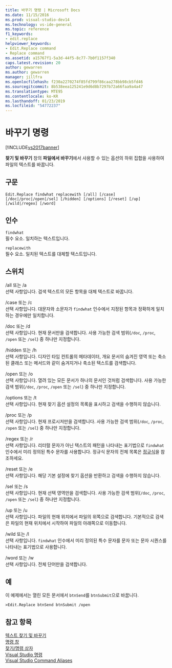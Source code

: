 ```yaml
---
title: 바꾸기 명령 | Microsoft Docs
ms.date: 11/15/2016
ms.prod: visual-studio-dev14
ms.technology: vs-ide-general
ms.topic: reference
f1_keywords:
- edit.replace
helpviewer_keywords:
- Edit.Replace command
- Replace command
ms.assetid: a15767f1-5a3d-44f5-8c77-7b0f1157f340
caps.latest.revision: 20
author: gewarren
ms.author: gewarren
manager: jillfra
ms.openlocfilehash: f230a2270274f85fd799f86caa278bb98cb5fd46
ms.sourcegitcommit: 8b538eea125241e9d6d8b7297b72a66faa9a4a47
ms.translationtype: MTE95
ms.contentlocale: ko-KR
ms.lasthandoff: 01/23/2019
ms.locfileid: "54772237"
---
```

# <a name="replace-command"></a>바꾸기 명령
[!INCLUDE[vs2017banner](../../includes/vs2017banner.md)]

  
**찾기 및 바꾸기** 창의 **파일에서 바꾸기**에서 사용할 수 있는 옵션의 하위 집합을 사용하여 파일의 텍스트를 바꿉니다.  
  
## <a name="syntax"></a>구문  
  
```  
Edit.Replace findwhat replacewith [/all] [/case]  
[/doc|/proc|/open|/sel] [/hidden] [/options] [/reset] [/up]  
[/wild|/regex] [/word]  
```  
  
## <a name="arguments"></a>인수  
 `findwhat`  
 필수 요소. 일치하는 텍스트입니다.  
  
 `replacewith`  
 필수 요소. 일치된 텍스트를 대체할 텍스트입니다.  
  
## <a name="switches"></a>스위치  
 /all 또는 /a  
 선택 사항입니다. 검색 텍스트의 모든 항목을 대체 텍스트로 바꿉니다.  
  
 /case 또는 /c  
 선택 사항입니다. 대문자와 소문자가 `findwhat` 인수에서 지정된 항목과 정확하게 일치하는 경우에만 일치합니다.  
  
 /doc 또는 /d  
 선택 사항입니다. 현재 문서만을 검색합니다. 사용 가능한 검색 범위(`/doc`, `/proc`, `/open` 또는 `/sel`) 중 하나만 지정합니다.  
  
 /hidden 또는 /h  
 선택 사항입니다. 디자인 타임 컨트롤의 메타데이터, 개요 문서의 숨겨진 영역 또는 축소된 클래스 또는 메서드와 같이 숨겨지거나 축소된 텍스트를 검색합니다.  
  
 /open 또는 /o  
 선택 사항입니다. 열려 있는 모든 문서가 하나의 문서인 것처럼 검색합니다. 사용 가능한 검색 범위(`/doc`, `/proc`, `/open` 또는 `/sel`) 중 하나만 지정합니다.  
  
 /options 또는 /t  
 선택 사항입니다. 현재 찾기 옵션 설정의 목록을 표시하고 검색을 수행하지 않습니다.  
  
 /proc 또는 /p  
 선택 사항입니다. 현재 프로시저만을 검색합니다. 사용 가능한 검색 범위(`/doc`, `/proc`, `/open` 또는 `/sel`) 중 하나만 지정합니다.  
  
 /regex 또는 /r  
 선택 사항입니다. 리터럴 문자가 아닌 텍스트의 패턴을 나타내는 표기법으로 `findwhat` 인수에서 미리 정의된 특수 문자를 사용합니다. 정규식 문자의 전체 목록은 [정규식](../../ide/using-regular-expressions-in-visual-studio.md)을 참조하세요.  
  
 /reset 또는 /e  
 선택 사항입니다. 해당 기본 설정에 찾기 옵션을 반환하고 검색을 수행하지 않습니다.  
  
 /sel 또는 /s  
 선택 사항입니다. 현재 선택 영역만을 검색합니다. 사용 가능한 검색 범위(`/doc`, `/proc`, `/open` 또는 `/sel`) 중 하나만 지정합니다.  
  
 /up 또는 /u  
 선택 사항입니다. 파일의 현재 위치에서 파일의 위쪽으로 검색합니다. 기본적으로 검색은 파일의 현재 위치에서 시작하여 파일의 아래쪽으로 이동합니다.  
  
 /wild 또는 /l  
 선택 사항입니다. `findwhat` 인수에서 미리 정의된 특수 문자를 문자 또는 문자 시퀀스를 나타내는 표기법으로 사용합니다.  
  
 /word 또는 /w  
 선택 사항입니다. 전체 단어만을 검색합니다.  
  
## <a name="example"></a>예  
 이 예제에서는 열린 모든 문서에서 `btnSend`를 `btnSubmit`으로 바꿉니다.  
  
```  
>Edit.Replace btnSend btnSubmit /open  
```  
  
## <a name="see-also"></a>참고 항목  
 [텍스트 찾기 및 바꾸기](../../ide/finding-and-replacing-text.md)   
 [명령 창](../../ide/reference/command-window.md)   
 [찾기/명령 상자](../../ide/find-command-box.md)   
 [Visual Studio 명령](../../ide/reference/visual-studio-commands.md)   
 [Visual Studio Command Aliases](../../ide/reference/visual-studio-command-aliases.md)
